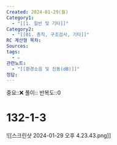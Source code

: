 ```yaml
---
Created: 2024-01-29(월)
Category1:
  - "[[1. 일반 및 기타]]"
Category2:
  - "[[01. 총칙, 구조검사, 기타]]"
RC 계산형 목차: 
Sources: 
tags:
  - ✏️
관련노트:
  - "[[환경소음 및 진동(dB)]]"
정답: 
---
```

중요::❌
풀이::
반복도::0

#  132-1-3

![[스크린샷 2024-01-29 오후 4.23.43.png]]